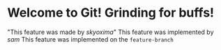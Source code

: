 # Welcome to Git! Grinding for buffs!

"This feature was made by *skyoxima*"
This feature was implemented by *sam*
This feature was implemented on the `feature-branch`